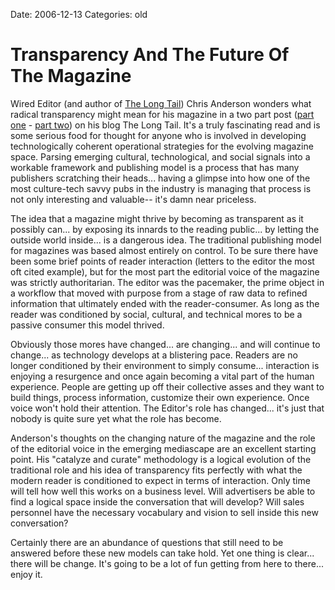 Date: 2006-12-13
Categories: old

# Transparency And The Future Of The Magazine

Wired Editor (and author of <a href="http://www.amazon.com/Long-Tail-Future-Business-Selling/dp/1401302378/sr=8-1/qid=1166031178/ref=pd_bbs_sr_1/104-9455551-5346315?ie=UTF8&amp;s=books">The Long Tail</a>) Chris Anderson wonders what radical transparency might mean for his magazine in a two part post (<a href="http://www.longtail.com/the_long_tail/2006/12/what_would_radi.html">part one</a> - <a href="http://www.longtail.com/the_long_tail/2006/12/what_would_radi_1.html">part two</a>) on his blog The Long Tail.  It's a truly fascinating read and is some serious food for thought for anyone who is involved in developing technologically coherent operational strategies for the evolving magazine space.  Parsing emerging cultural, technological, and social signals into a workable framework and publishing model is a process that has many publishers scratching their heads... having a glimpse into how one of the most culture-tech savvy pubs in the industry is managing that process is not only interesting and valuable-- it's damn near priceless.
<!--more-->
The idea that a magazine might thrive by becoming as transparent as it possibly can... by exposing its innards to the reading public... by letting the outside world inside... is a dangerous idea.  The traditional publishing model for magazines was based almost entirely on control.  To be sure there have been some brief points of reader interaction (letters to the editor the most oft cited example), but for the most part the editorial voice of the magazine was strictly authoritarian.  The editor was the pacemaker, the prime object in a workflow that moved with purpose from a stage of raw data to refined information that ultimately ended with the reader-consumer.  As long as the reader was conditioned by social, cultural, and technical mores to be a passive consumer this model thrived.

Obviously those mores have changed... are changing... and will continue to change... as technology develops at a blistering pace.  Readers are no longer conditioned by their environment to simply consume... interaction is enjoying a resurgence and once again becoming a vital part of the human experience. People are getting up off their collective asses and they want to build things, process information, customize their own experience.  Once voice won't hold their attention.  The Editor's role has changed... it's just that nobody is quite sure yet what the role has become.

Anderson's thoughts on the changing nature of the magazine and the role of the editorial voice in the emerging mediascape are an excellent starting point.  His "catalyze and curate" methodology is a logical evolution of the traditional role and his idea of transparency fits perfectly with what the modern reader is conditioned to expect in terms of interaction. Only time will tell how well this works on a business level.  Will advertisers be able to find a logical space inside the conversation that will develop?  Will sales personnel have the necessary vocabulary and vision to sell inside this new conversation?

Certainly there are an abundance of questions that still need to be answered before these new models can take hold.  Yet one thing is clear... there will be change.  It's going to be a lot of fun getting from here to there... enjoy it.

